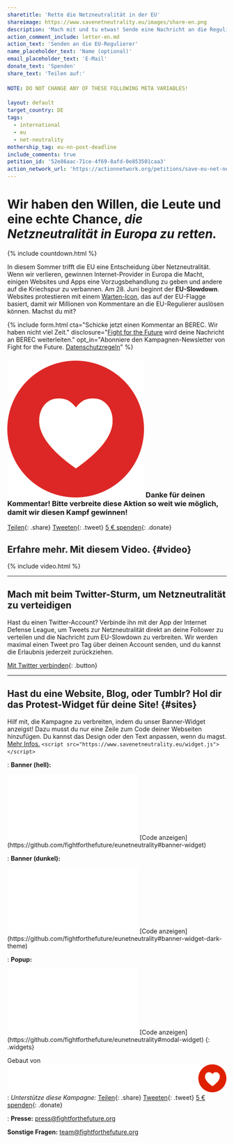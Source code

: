 ```yaml
---
sharetitle: 'Rette die Netzneutralität in der EU'
shareimage: https://www.savenetneutrality.eu/images/share-en.png
description: 'Mach mit und tu etwas! Sende eine Nachricht an die Regulierer.'
action_comment_include: letter-en.md
action_text: 'Senden an die EU-Regulierer'
name_placeholder_text: 'Name (optional)'
email_placeholder_text: 'E-Mail'
donate_text: 'Spenden'
share_text: 'Teilen auf:'

NOTE: DO NOT CHANGE ANY OF THESE FOLLOWING META VARIABLES!

layout: default
target_country: DE
tags:
  - international
  - eu
  - net-neutrality
mothership_tag: eu-nn-post-deadline
include_comments: true
petition_id: '52e86aac-71ce-4f69-8afd-0e853501caa3'
action_network_url: 'https://actionnetwork.org/petitions/save-eu-net-neutrality-forever'
---
```


# Wir haben **den Willen**, **die Leute** und **eine echte Chance**, _die Netzneutralität in Europa zu retten._

{% include countdown.html %}

In diesem Sommer trifft die EU eine Entscheidung über Netzneutralität. Wenn wir verlieren, gewinnen Internet-Provider in Europa die Macht, einigen Websites und Apps eine Vorzugsbehandlung zu geben und andere auf die Kriechspur zu verbannen. Am 28. Juni beginnt der **EU-Slowdown**. Websites protestieren mit einem [Warten-Icon](#sites), das auf der EU-Flagge basiert, damit wir Millionen von Kommentare an die EU-Regulierer auslösen können. Machst du mit?

{% include form.html
  cta="Schicke jetzt einen Kommentar an BEREC. Wir haben nicht viel Zeit."
  disclosure="[Fight for the Future](https://www.fightforthefuture.org) wird deine Nachricht an BEREC weiterleiten."
  opt_in="Abonniere den Kampagnen-Newsletter von Fight for the Future. [Datenschutzregeln](https://www.fightforthefuture.org/privacy)"
%}

### ![](/images/heart.png) Danke für deinen Kommentar! Bitte verbreite diese Aktion so weit wie möglich, damit wir diesen Kampf gewinnen!

[Teilen](https://www.facebook.com/sharer/sharer.php?u=http://www.savenetneutrality.eu){: .share}
[Tweeten](https://twitter.com/intent/tweet?text=http%3A%2F%2Fwww.savenetneutrality.eu){: .tweet}
[5 € spenden](https://donate.fightforthefuture.org/?tag=eu-nn){: .donate}

## Erfahre mehr. Mit diesem Video. {#video}

{% include video.html %}

----

## Mach mit beim Twitter-Sturm, um Netzneutralität zu verteidigen

Hast du einen Twitter-Account? Verbinde ihn mit der App der Internet Defense League, um Tweets zur Netzneutralität direkt an deine Follower zu verteilen und die Nachricht zum EU-Slowdown zu verbreiten. Wir werden maximal einen Tweet pro Tag über deinen Account senden, und du kannst die Erlaubnis jederzeit zurückziehen.

[Mit Twitter verbinden](#twitter){: .button}

----

## Hast du eine Website, Blog, oder Tumblr? Hol dir das Protest-Widget für deine Site! {#sites}

Hilf mit, die Kampagne zu verbreiten, indem du unser Banner-Widget anzeigst! Dazu musst du nur eine Zeile zum Code deiner Webseiten hinzufügen. Du kannst das Design oder den Text anpassen, wenn du magst. [Mehr Infos.](https://github.com/fightforthefuture/eunetneutrality#embed-the-widget-on-your-site) `<script src="https://www.savenetneutrality.eu/widget.js"></script>`

: **Banner (hell):**
  <iframe frameborder="0" src="/widget/banner/index.html#demo"></iframe>
  [Code anzeigen](https://github.com/fightforthefuture/eunetneutrality#banner-widget)

: **Banner (dunkel):**
  <iframe frameborder="0" src="/widget/banner/index.html#demo-dark"></iframe>
  [Code anzeigen](https://github.com/fightforthefuture/eunetneutrality#banner-widget-dark-theme)

: **Popup:**
  <iframe frameborder="0" src="/widget/modal/index.html#demo"></iframe>
  [Code anzeigen](https://github.com/fightforthefuture/eunetneutrality#modal-widget)
{: .widgets}

Gebaut von ![](/images/fftf-footer-logo.png)
: _Unterstütze diese Kampagne:_
  [Teilen](https://www.facebook.com/sharer/sharer.php?u=http://www.savenetneutrality.eu){: .share}
  [Tweeten](https://twitter.com/intent/tweet?text=http%3A%2F%2Fwww.savenetneutrality.eu){: .tweet}
  [5 € spenden](https://donate.fightforthefuture.org/?tag=eu-nn){: .donate}

: **Presse:** [press@fightforthefuture.org](mailto:press@fightforthefuture.org)

  **Sonstige Fragen:** [team@fightforthefuture.org](mailto:team@fightforthefuture.org)
